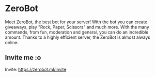# ZeroBot
Meet ZeroBot, the best bot for your server! With the bot you can create giveaways, play "Rock, Paper, Scissors" and much more. With the many commands, from fun, moderation and general, you can do an incredible amount. Thanks to a highly efficient server, the ZeroBot is almost always online. 

## Invite me :o
Invite: https://zerobot.ml/invite
